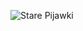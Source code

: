 ![Stare Pijawki](https://user-images.githubusercontent.com/110737422/192045984-729fe7f5-f491-4db1-9f8a-95db055361cb.png)
